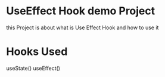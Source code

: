 # UseEffect Hook demo Project
this Project is about what is Use Effect Hook and how to use it

# Hooks Used
useState()
useEffect()
